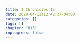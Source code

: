 ```yaml
---
title: 1 Chronicles 13
date: 2020-04-12T12:42:37-04:00
categories: []
tags: []
chapter: "013"
inprogress: false
---
```


